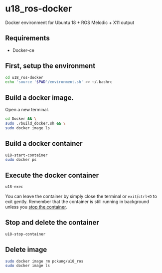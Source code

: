 # u18_ros-docker
Docker environment for Ubuntu 18 + ROS Melodic + X11 output

## Requirements
- Docker-ce

## First, setup the environment
```bash
cd u18_ros-docker 
echo 'source '$PWD'/environment.sh' >> ~/.bashrc
```

## Build a docker image. 
Open a new terminal.
``` bash
cd Docker && \
sudo ./build_docker.sh && \
sudo docker image ls
```

## Build a docker container
``` bash
u18-start-container
sudo docker ps
```

## Execute the docker container
```bash
u18-exec
```
You can leave the container by simply close the terminal or `exit`/`ctrl+D` to exit gently. Remember that the container is still running in background unless you [stop the container](#stop-and-delete-the-container).

## Stop and delete the container
```bash
u18-stop-container
```

## Delete image
```bash
sudo docker image rm pckung/u18_ros
sudo docker image ls
```
